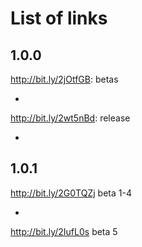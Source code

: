 # List of links
## 1.0.0
http://bit.ly/2jOtfGB: betas

-

http://bit.ly/2wt5nBd: release

-

## 1.0.1
http://bit.ly/2G0TQZj beta 1-4

-

http://bit.ly/2IufL0s beta 5
